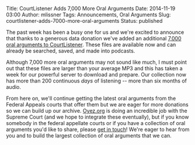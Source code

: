 Title: CourtListener Adds 7,000 More Oral Arguments
Date: 2014-11-19 03:00
Author: mlissner
Tags: Announcements, Oral Arguments
Slug: courtlistener-adds-7000-more-oral-arguments
Status: published

The past week has been a busy one for us and we're excited to announce
that thanks to a generous data donation we've added an additional [7,000
oral arguments to
CourtListener](https://www.courtlistener.com/?order_by=dateArgued+desc&type=oa).
These files are available now and can already be searched, saved, and
made into podcasts.

Although 7,000 more oral arguments may not sound like much, I must point
out that these files are larger than your average MP3 and this has taken
a week for our powerful server to download and prepare. Our collection
now has more than 200 continuous *days* of listening -- more than six
months of audio.

From here on, we'll continue getting the latest oral arguments from the
Federal Appeals courts that offer them but we are eager for more
donations so we can build up our archive. [Oyez.org](http://oyez.org) is
doing an incredible job with the Supreme Court (and we hope to integrate
these eventually), but if you know somebody in the federal appellate
courts or if you have a collection of oral arguments you'd like to
share, please [get in touch](https://www.courtlistener.com/contact/)!
We're eager to hear from you and to build the largest collection of oral
arguments that we can.

